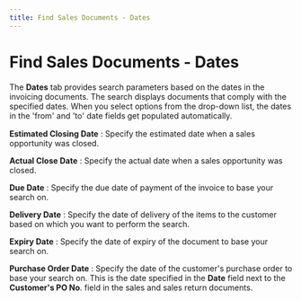 ```yaml
---
title: Find Sales Documents - Dates
---
```


# Find Sales Documents - Dates


The **Dates** tab provides search  parameters based on the dates in the invoicing documents. The search displays  documents that comply with the specified dates. When you select options  from the drop-down list, the dates in the 'from' and 'to' date fields<font style="font-family: Verdana;" face="verdana"> </font>get populated  automatically.


**Estimated Closing Date**
: Specify the estimated date when a sales opportunity  was closed.


**Actual Close Date**
: Specify the actual date when a sales opportunity  was closed.


**Due Date**
: Specify the due date of payment of the invoice to  base your search on.


**Delivery Date**
: Specify the date of delivery of the items to the  customer based on which you want to perform the search.


**Expiry Date**
: Specify the date of expiry of the document to base  your search on.


**Purchase Order Date**
: Specify the date of the customer's purchase order  to base your search on. This is the date specified in the **Date**  field next to the **Customer's PO No**.  field in the sales and sales return documents.
